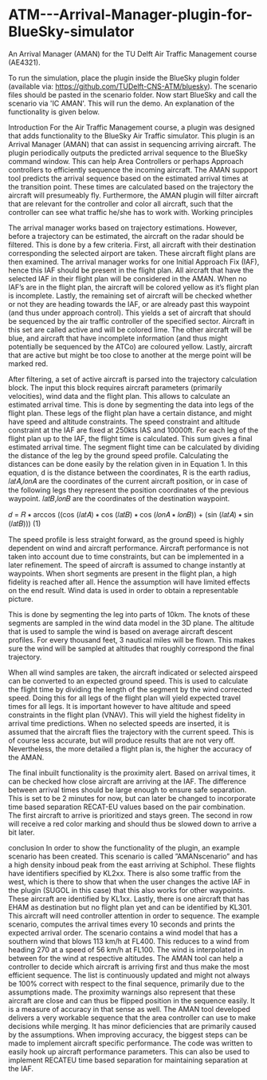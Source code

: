 # ATM---Arrival-Manager-plugin-for-BlueSky-simulator
An Arrival Manager (AMAN) for the TU Delft Air Traffic Management course (AE4321).

To run the simulation, place the plugin inside the BlueSky plugin folder (available via: https://github.com/TUDelft-CNS-ATM/bluesky).
The scenario files should be pasted in the scenario folder. Now start BlueSky and call the scenario via 'IC AMAN'. This will run the demo. 
An explanation of the functionality is given below.


Introduction
For the Air Traffic Management course, a plugin was designed that adds functionality to the BlueSky Air
Traffic simulator. This plugin is an Arrival Manager (AMAN) that can assist in sequencing arriving aircraft.
The plugin periodically outputs the predicted arrival sequence to the BlueSky command window.
This can help Area Controllers or perhaps Approach controllers to efficiently sequence the incoming
aircraft. The AMAN support tool predicts the arrival sequence based on the estimated arrival times at
the transition point. These times are calculated based on the trajectory the aircraft will presumeably fly.
Furthermore, the AMAN plugin will filter aircraft that are relevant for the controller and color all aircraft,
such that the controller can see what traffic he/she has to work with.
Working principles



The arrival manager works based on trajectory estimations. However, before a trajectory can be estimated,
the aircraft on the radar should be filtered. This is done by a few criteria. First, all aircraft
with their destination corresponding the selected airport are taken. These aircraft flight plans are then
examined. The arrival manager works for one Initial Approach Fix (IAF), hence this IAF should be
present in the flight plan. All aircraft that have the selected IAF in their flight plan will be considered
in the AMAN. When no IAF’s are in the flight plan, the aircraft will be colored yellow as it’s flight plan
is incomplete. Lastly, the remaining set of aircraft will be checked whether or not they are heading
towards the IAF, or are already past this waypoint (and thus under approach control). This yields a
set of aircraft that should be sequenced by the air traffic controller of the specified sector. Aircraft in
this set are called active and will be colored lime. The other aircraft will be blue, and aircraft that have
incomplete information (and thus might potentially be sequenced by the ATCo) are coloured yellow.
Lastly, aircraft that are active but might be too close to another at the merge point will be marked red.

After filtering, a set of active aircraft is parsed into the trajectory calculation block. The input this block
requires aircraft parameters (primarily velocities), wind data and the flight plan. This allows to calculate
an estimated arrival time. This is done by segmenting the data into legs of the flight plan. These legs
of the flight plan have a certain distance, and might have speed and altitude constraints. The speed
constraint and altitude constraint at the IAF are fixed at 250kts IAS and 10000ft. For each leg of the
flight plan up to the IAF, the flight time is calculated. This sum gives a final estimated arrival time. The
segment flight time can be calculated by dividing the distance of the leg by the ground speed profile.
Calculating the distances can be done easily by the relation given in in Equation 1. In this equation,
d is the distance between the coordinates, R is the earth radius, 𝑙𝑎𝑡𝐴,𝑙𝑜𝑛𝐴 are the coordinates of the
current aircraft position, or in case of the following legs they represent the position coordinates of the
previous waypoint. 𝑙𝑎𝑡𝐵,𝑙𝑜𝑛𝐵 are the coordinates of the destination waypoint.

𝑑 = 𝑅 ∗ arccos ((cos (𝑙𝑎𝑡𝐴) ∗ cos (𝑙𝑎𝑡𝐵) ∗ cos (𝑙𝑜𝑛𝐴 ∗ 𝑙𝑜𝑛𝐵)) + (sin (𝑙𝑎𝑡𝐴) ∗ sin (𝑙𝑎𝑡𝐵))) (1)

The speed profile is less straight forward, as the ground speed is highly dependent on wind and aircraft
performance. Aircraft performance is not taken into account due to time constraints, but can be implemented
in a later refinement. The speed of aircraft is assumed to change instantly at waypoints. When
short segments are present in the flight plan, a high fidelity is reached after all. Hence the assumption
will have limited effects on the end result. Wind data is used in order to obtain a representable
picture.

This is done by segmenting the leg into parts of 10km. The knots of these segments are sampled in
the wind data model in the 3D plane. The altitude that is used to sample the wind is based on average
aircraft descent profiles. For every thousand feet, 3 nautical miles will be flown. This makes sure the
wind will be sampled at altitudes that roughly correspond the final trajectory.

When all wind samples are taken, the aircraft indicated or selected airspeed can be converted to an
expected ground speed. This is used to calculate the flight time by dividing the length of the segment
by the wind corrected speed. Doing this for all legs of the flight plan will yield expected travel times
for all legs. It is important however to have altitude and speed constraints in the flight plan (VNAV).
This will yield the highest fidelity in arrival time predictions. When no selected speeds are inserted, it
is assumed that the aircraft flies the trajectory with the current speed. This is of course less accurate,
but will produce results that are not very off. Nevertheless, the more detailed a flight plan is, the higher
the accuracy of the AMAN.

The final inbuilt functionality is the proximity alert. Based on arrival times, it can be checked how close
aircraft are arriving at the IAF. The difference between arrival times should be large enough to ensure
safe separation. This is set to be 2 minutes for now, but can later be changed to incorporate time based
separation RECAT-EU values based on the pair combination. The first aircraft to arrive is prioritized
and stays green. The second in row will receive a red color marking and should thus be slowed down
to arrive a bit later.


conclusion
In order to show the functionality of the plugin, an example scenario has been created. This scenario is
called ”AMANscenario” and has a high density inboud peak from the east arriving at Schiphol. These
flights have identifiers specified by KL2xx. There is also some traffic from the west, which is there to
show that when the user changes the active IAF in the plugin (SUGOL in this case) that this also works
for other waypoints. These aircraft are identified by KL1xx. Lastly, there is one aircraft that has EHAM
as destination but no flight plan yet and can be identified by KL301. This aircraft will need controller
attention in order to sequence. The example scenario, computes the arrival times every 10 seconds
and prints the expected arrival order. The scenario contains a wind model that has a southern wind
that blows 113 km/h at FL400. This reduces to a wind from heading 270 at a speed of 56 km/h at
FL100. The wind is interpolated in between for the wind at respective altitudes. The AMAN tool can
help a controller to decide which aircraft is arriving first and thus make the most efficient sequence. The
list is continuously updated and might not always be 100% correct with respect to the final sequence,
primarily due to the assumptions made. The proximity warnings also represent that these aircraft are
close and can thus be flipped position in the sequence easily. It is a measure of accuracy in that
sense as well. The AMAN tool developed delivers a very workable sequence that the area controller
can use to make decisions while merging. It has minor deficiencies that are primarily caused by the
assumptions. When improving accuracy, the biggest steps can be made to implement aircraft specific
performance. The code was written to easily hook up aircraft performance parameters. This can also
be used to implement RECATEU time based separation for maintaining separation at the IAF.
